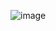 ![image](https://user-images.githubusercontent.com/120296952/221361207-2ab927de-a6ba-4869-90b0-aae4bbd3897a.png)
